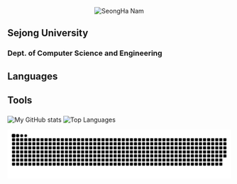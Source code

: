 <p align="center">
  <img src="https://via.placeholder.com/500x60/E6E6FA/000000?text=SeongHa+Nam" alt="SeongHa Nam">
</p>

## Sejong University
### Dept. of Computer Science and Engineering

## Languages
###
## Tools
###

![My GitHub stats](https://github-readme-stats.vercel.app/api?username=nmsngh&show_icons=true&theme=tokyonight)
![Top Languages](https://github-readme-stats.vercel.app/api/top-langs/?username=nmsngh&layout=compact&theme=dracula)

![snake animation](https://raw.githubusercontent.com/nmsngh/nmsngh/main/github-contribution-grid-snake.svg)



